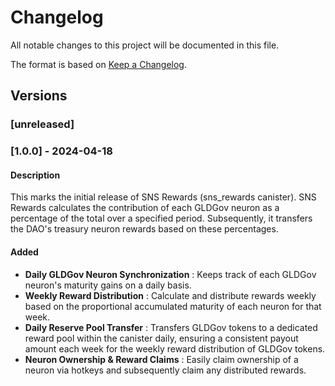 # Changelog
All notable changes to this project will be documented in this file.

The format is based on [Keep a Changelog](https://keepachangelog.com/en/1.0.0/).

## Versions

### [unreleased]

### [1.0.0] - 2024-04-18

#### Description
This marks the initial release of SNS Rewards (sns_rewards canister). SNS Rewards calculates the contribution of each GLDGov neuron as a percentage of the total over a specified period. Subsequently, it transfers the DAO's treasury neuron rewards based on these percentages.

#### Added
- **Daily GLDGov Neuron Synchronization** : Keeps track of each GLDGov neuron's maturity gains on a daily basis.
- **Weekly Reward Distribution** : Calculate and distribute rewards weekly based on the proportional accumulated maturity of each neuron for that week.
- **Daily Reserve Pool Transfer** : Transfers GLDGov tokens to a dedicated reward pool within the canister daily, ensuring a consistent payout amount each week for the weekly reward distribution of GLDGov tokens.
- **Neuron Ownership & Reward Claims** : Easily claim ownership of a neuron via hotkeys and subsequently claim any distributed rewards.